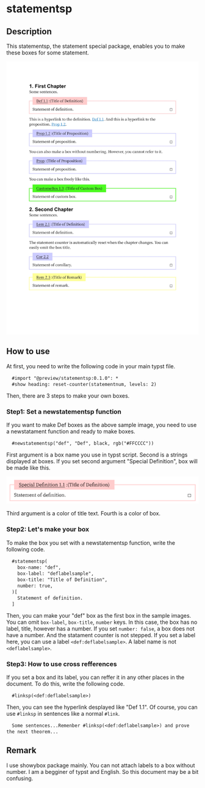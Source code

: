 # statementsp
## Description
This statementsp, the statement special package, enables you to make these boxes for some statement.

![sampleimage](images/sampleimage.jpg)

## How to use
At first, you need to write the following code in your main typst file.
```typst
  #import "@preview/statementsp:0.1.0": *
  #show heading: reset-counter(statementnum, levels: 2)
```
Then, there are 3 steps to make your own boxes.
### Step1: Set a newstatementsp function
If you want to make Def boxes as the above sample image, you need to use a newstatament function and ready to make boxes.
```typst
  #newstatementsp("def", "Def", black, rgb("#FFCCCC"))
```
First argument is a box name you use in typst script. Second is a strings displayed at boxes. If you set second argument "Special Definition", box will be made like this.

![Super Definition](images/superdefinition.png)

Third argument is a color of title text. Fourth is a color of box.

### Step2: Let's make your box
To make the box you set with a newstatementsp function, write the following code.

```typst
  #statementsp(
    box-name: "def",
    box-label: "deflabelsample",
    box-title: "Title of Definition",
    number: true,
  )[
    Statement of definition.
  ]
```
Then, you can make your "def" box as the first box in the sample images. You can omit `box-label`, `box-title`, `number` keys. In this case, the box has no label, title, however has a number. 
If you set `number: false`, a box does not have a number. And the statament counter is not stepped.
If you set a label here, you can use a label `<def:deflabelsample>`. A label name is not `<deflabelsample>`. 

### Step3: How to use cross refferences
If you set a box and its label, you can reffer it in any other places in the document. To do this, write the following code.
```typst
  #linksp(<def:deflabelsample>)
```
Then, you can see the hyperlink desplayed like "Def 1.1". Of course, you can use `#linksp` in sentences like a normal `#link`.
```typst
  Some sentences...Remenber #linksp(<def:deflabelsample>) and prove the next theorem...
```

## Remark
I use showybox package mainly.
You can not attach labels to a box without number.
I am a begginer of typst and English. So this document may be a bit confusing. 
